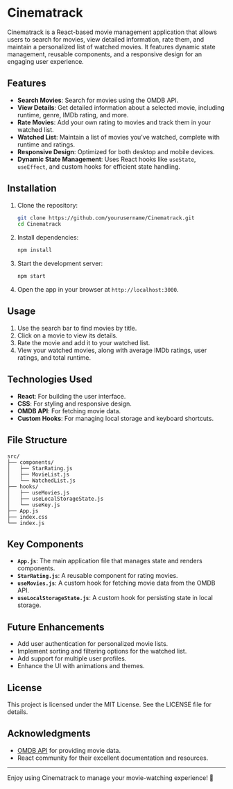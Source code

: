 # Cinematrack

Cinematrack is a React-based movie management application that allows users to search for movies, view detailed information, rate them, and maintain a personalized list of watched movies. It features dynamic state management, reusable components, and a responsive design for an engaging user experience.

## Features

- **Search Movies**: Search for movies using the OMDB API.
- **View Details**: Get detailed information about a selected movie, including runtime, genre, IMDb rating, and more.
- **Rate Movies**: Add your own rating to movies and track them in your watched list.
- **Watched List**: Maintain a list of movies you've watched, complete with runtime and ratings.
- **Responsive Design**: Optimized for both desktop and mobile devices.
- **Dynamic State Management**: Uses React hooks like `useState`, `useEffect`, and custom hooks for efficient state handling.

## Installation

1. Clone the repository:

   ```bash
   git clone https://github.com/yourusername/Cinematrack.git
   cd Cinematrack
   ```

2. Install dependencies:

   ```bash
   npm install
   ```

3. Start the development server:

   ```bash
   npm start
   ```

4. Open the app in your browser at `http://localhost:3000`.

## Usage

1. Use the search bar to find movies by title.
2. Click on a movie to view its details.
3. Rate the movie and add it to your watched list.
4. View your watched movies, along with average IMDb ratings, user ratings, and total runtime.

## Technologies Used

- **React**: For building the user interface.
- **CSS**: For styling and responsive design.
- **OMDB API**: For fetching movie data.
- **Custom Hooks**: For managing local storage and keyboard shortcuts.

## File Structure

```
src/
├── components/
│   ├── StarRating.js
│   ├── MovieList.js
│   └── WatchedList.js
├── hooks/
│   ├── useMovies.js
│   ├── useLocalStorageState.js
│   └── useKey.js
├── App.js
├── index.css
└── index.js
```

## Key Components

- **`App.js`**: The main application file that manages state and renders components.
- **`StarRating.js`**: A reusable component for rating movies.
- **`useMovies.js`**: A custom hook for fetching movie data from the OMDB API.
- **`useLocalStorageState.js`**: A custom hook for persisting state in local storage.

## Future Enhancements

- Add user authentication for personalized movie lists.
- Implement sorting and filtering options for the watched list.
- Add support for multiple user profiles.
- Enhance the UI with animations and themes.

## License

This project is licensed under the MIT License. See the LICENSE file for details.

## Acknowledgments

- [OMDB API](http://www.omdbapi.com/) for providing movie data.
- React community for their excellent documentation and resources.

---

Enjoy using Cinematrack to manage your movie-watching experience! 🍿
